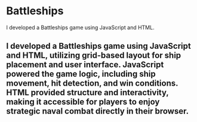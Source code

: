 # Battleships
I developed a Battleships game using JavaScript and HTML.

## I developed a Battleships game using JavaScript and HTML, utilizing grid-based layout for ship placement and user interface. JavaScript powered the game logic, including ship movement, hit detection, and win conditions. HTML provided structure and interactivity, making it accessible for players to enjoy strategic naval combat directly in their browser.
